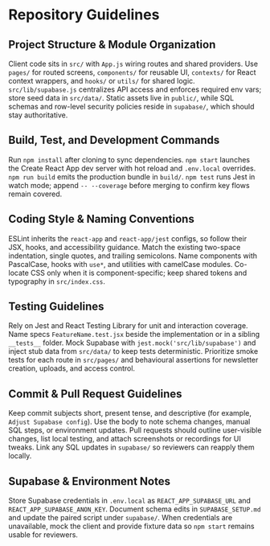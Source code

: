 # Repository Guidelines

## Project Structure & Module Organization
Client code sits in `src/` with `App.js` wiring routes and shared providers. Use `pages/` for routed screens, `components/` for reusable UI, `contexts/` for React context wrappers, and `hooks/` or `utils/` for shared logic. `src/lib/supabase.js` centralizes API access and enforces required env vars; store seed data in `src/data/`. Static assets live in `public/`, while SQL schemas and row-level security policies reside in `supabase/`, which should stay authoritative.

## Build, Test, and Development Commands
Run `npm install` after cloning to sync dependencies. `npm start` launches the Create React App dev server with hot reload and `.env.local` overrides. `npm run build` emits the production bundle in `build/`. `npm test` runs Jest in watch mode; append `-- --coverage` before merging to confirm key flows remain covered.

## Coding Style & Naming Conventions
ESLint inherits the `react-app` and `react-app/jest` configs, so follow their JSX, hooks, and accessibility guidance. Match the existing two-space indentation, single quotes, and trailing semicolons. Name components with PascalCase, hooks with `use*`, and utilities with camelCase modules. Co-locate CSS only when it is component-specific; keep shared tokens and typography in `src/index.css`.

## Testing Guidelines
Rely on Jest and React Testing Library for unit and interaction coverage. Name specs `FeatureName.test.jsx` beside the implementation or in a sibling `__tests__` folder. Mock Supabase with `jest.mock('src/lib/supabase')` and inject stub data from `src/data/` to keep tests deterministic. Prioritize smoke tests for each route in `src/pages/` and behavioural assertions for newsletter creation, uploads, and access control.

## Commit & Pull Request Guidelines
Keep commit subjects short, present tense, and descriptive (for example, `Adjust Supabase config`). Use the body to note schema changes, manual SQL steps, or environment updates. Pull requests should outline user-visible changes, list local testing, and attach screenshots or recordings for UI tweaks. Link any SQL updates in `supabase/` so reviewers can reapply them locally.

## Supabase & Environment Notes
Store Supabase credentials in `.env.local` as `REACT_APP_SUPABASE_URL` and `REACT_APP_SUPABASE_ANON_KEY`. Document schema edits in `SUPABASE_SETUP.md` and update the paired script under `supabase/`. When credentials are unavailable, mock the client and provide fixture data so `npm start` remains usable for reviewers.
